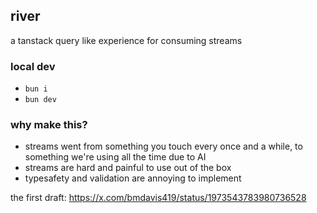 ## river

a tanstack query like experience for consuming streams

### local dev

- `bun i`
- `bun dev`

### why make this?

- streams went from something you touch every once and a while, to something we're using all the time due to AI
- streams are hard and painful to use out of the box
- typesafety and validation are annoying to implement

the first draft: https://x.com/bmdavis419/status/1973543783980736528
